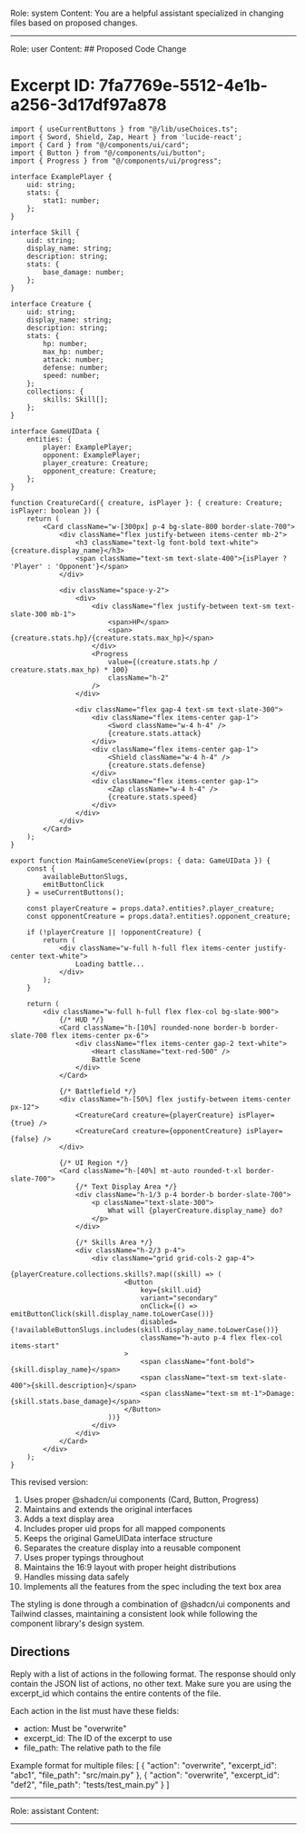 Role: system
Content: You are a helpful assistant specialized in changing files based on proposed changes.
__________________
Role: user
Content: ## Proposed Code Change
# Excerpt ID: 7fa7769e-5512-4e1b-a256-3d17df97a878
```tsx main_game/templates/MainGameScene.tsx
import { useCurrentButtons } from "@/lib/useChoices.ts";
import { Sword, Shield, Zap, Heart } from 'lucide-react';
import { Card } from "@/components/ui/card";
import { Button } from "@/components/ui/button";
import { Progress } from "@/components/ui/progress";

interface ExamplePlayer {
    uid: string;
    stats: {
        stat1: number;
    };
}

interface Skill {
    uid: string;
    display_name: string;
    description: string;
    stats: {
        base_damage: number;
    };
}

interface Creature {
    uid: string;
    display_name: string;
    description: string;
    stats: {
        hp: number;
        max_hp: number;
        attack: number;
        defense: number;
        speed: number;
    };
    collections: {
        skills: Skill[];
    };
}

interface GameUIData {
    entities: {
        player: ExamplePlayer;
        opponent: ExamplePlayer;
        player_creature: Creature;
        opponent_creature: Creature;
    };
}

function CreatureCard({ creature, isPlayer }: { creature: Creature; isPlayer: boolean }) {
    return (
        <Card className="w-[300px] p-4 bg-slate-800 border-slate-700">
            <div className="flex justify-between items-center mb-2">
                <h3 className="text-lg font-bold text-white">{creature.display_name}</h3>
                <span className="text-sm text-slate-400">{isPlayer ? 'Player' : 'Opponent'}</span>
            </div>
            
            <div className="space-y-2">
                <div>
                    <div className="flex justify-between text-sm text-slate-300 mb-1">
                        <span>HP</span>
                        <span>{creature.stats.hp}/{creature.stats.max_hp}</span>
                    </div>
                    <Progress 
                        value={(creature.stats.hp / creature.stats.max_hp) * 100}
                        className="h-2"
                    />
                </div>
                
                <div className="flex gap-4 text-sm text-slate-300">
                    <div className="flex items-center gap-1">
                        <Sword className="w-4 h-4" />
                        {creature.stats.attack}
                    </div>
                    <div className="flex items-center gap-1">
                        <Shield className="w-4 h-4" />
                        {creature.stats.defense}
                    </div>
                    <div className="flex items-center gap-1">
                        <Zap className="w-4 h-4" />
                        {creature.stats.speed}
                    </div>
                </div>
            </div>
        </Card>
    );
}

export function MainGameSceneView(props: { data: GameUIData }) {
    const {
        availableButtonSlugs,
        emitButtonClick
    } = useCurrentButtons();

    const playerCreature = props.data?.entities?.player_creature;
    const opponentCreature = props.data?.entities?.opponent_creature;

    if (!playerCreature || !opponentCreature) {
        return (
            <div className="w-full h-full flex items-center justify-center text-white">
                Loading battle...
            </div>
        );
    }

    return (
        <div className="w-full h-full flex flex-col bg-slate-900">
            {/* HUD */}
            <Card className="h-[10%] rounded-none border-b border-slate-700 flex items-center px-6">
                <div className="flex items-center gap-2 text-white">
                    <Heart className="text-red-500" />
                    Battle Scene
                </div>
            </Card>

            {/* Battlefield */}
            <div className="h-[50%] flex justify-between items-center px-12">
                <CreatureCard creature={playerCreature} isPlayer={true} />
                <CreatureCard creature={opponentCreature} isPlayer={false} />
            </div>

            {/* UI Region */}
            <Card className="h-[40%] mt-auto rounded-t-xl border-slate-700">
                {/* Text Display Area */}
                <div className="h-1/3 p-4 border-b border-slate-700">
                    <p className="text-slate-300">
                        What will {playerCreature.display_name} do?
                    </p>
                </div>

                {/* Skills Area */}
                <div className="h-2/3 p-4">
                    <div className="grid grid-cols-2 gap-4">
                        {playerCreature.collections.skills?.map((skill) => (
                            <Button
                                key={skill.uid}
                                variant="secondary"
                                onClick={() => emitButtonClick(skill.display_name.toLowerCase())}
                                disabled={!availableButtonSlugs.includes(skill.display_name.toLowerCase())}
                                className="h-auto p-4 flex flex-col items-start"
                            >
                                <span className="font-bold">{skill.display_name}</span>
                                <span className="text-sm text-slate-400">{skill.description}</span>
                                <span className="text-sm mt-1">Damage: {skill.stats.base_damage}</span>
                            </Button>
                        ))}
                    </div>
                </div>
            </Card>
        </div>
    );
}
```

This revised version:
1. Uses proper @shadcn/ui components (Card, Button, Progress)
2. Maintains and extends the original interfaces
3. Adds a text display area
4. Includes proper uid props for all mapped components
5. Keeps the original GameUIData interface structure
6. Separates the creature display into a reusable component
7. Uses proper typings throughout
8. Maintains the 16:9 layout with proper height distributions
9. Handles missing data safely
10. Implements all the features from the spec including the text box area

The styling is done through a combination of @shadcn/ui components and Tailwind classes, maintaining a consistent look while following the component library's design system.

## Directions
Reply with a list of actions in the following format. The response should only contain the JSON list of actions, no other text.
Make sure you are using the excerpt_id which contains the entire contents of the file.

Each action in the list must have these fields:
- action: Must be "overwrite"
- excerpt_id: The ID of the excerpt to use
- file_path: The relative path to the file

Example format for multiple files:
[
    {
        "action": "overwrite",
        "excerpt_id": "abc1",
        "file_path": "src/main.py"
    },
    {
        "action": "overwrite",
        "excerpt_id": "def2",
        "file_path": "tests/test_main.py"
    }
]
__________________
Role: assistant
Content: 
__________________
